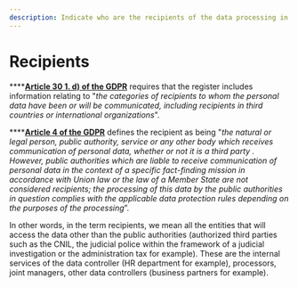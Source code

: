 ```yaml
---
description: Indicate who are the recipients of the data processing in the activity.
---
```


# Recipients

\*\*\*\*[**Article 30 1. d\) of the GDPR**](https://gdpr-info.eu/art-30-gdpr/) requires that the register includes information relating to "_the categories of recipients to whom the personal data have been or will be communicated, including recipients in third countries or international organizations_".

\*\*\*\*[**Article 4 of the GDPR**](https://gdpr-info.eu/art-4-gdpr/) defines the recipient as being "_the natural or legal person, public authority, service or any other body which receives communication of personal data, whether or not it is a third party . However, public authorities which are liable to receive communication of personal data in the context of a specific fact-finding mission in accordance with Union law or the law of a Member State are not considered recipients; the processing of this data by the public authorities in question complies with the applicable data protection rules depending on the purposes of the processing_”.

In other words, in the term recipients, we mean all the entities that will access the data other than the public authorities \(authorized third parties such as the CNIL, the judicial police within the framework of a judicial investigation or the administration tax for example\). These are the internal services of the data controller \(HR department for example\), processors, joint managers, other data controllers \(business partners for example\).  


